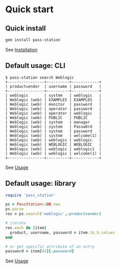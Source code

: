 # Quick start

## Quick install

```bash
gem install pass-station
```

See [Installation](/pages/install)

## Default usage: CLI

```plaintext
$ pass-station search Weblogic
+----------------+----------+------------+
| productvendor  | username | password   |
+----------------+----------+------------+
| weblogic       | system   | weblogic   |
| Weblogic (web) | EXAMPLES | EXAMPLES   |
| Weblogic (web) | monitor  | password   |
| Weblogic (web) | operator | password   |
| Weblogic (web) | operator | weblogic   |
| Weblogic (web) | PUBLIC   | PUBLIC     |
| Weblogic (web) | system   | manager    |
| Weblogic (web) | system   | Passw0rd   |
| Weblogic (web) | system   | password   |
| Weblogic (web) | system   | welcome(1) |
| Weblogic (web) | weblogic | weblogic   |
| Weblogic (web) | WEBLOGIC | WEBLOGIC   |
| Weblogic (web) | weblogic | weblogic1  |
| Weblogic (web) | weblogic | welcome(1) |
+----------------+----------+------------+
```

See [Usage](/pages/usage)

## Default usage: library

```ruby
require 'pass_station'

ps = PassStation::DB.new
ps.parse
res = ps.search('weblogic',:productvendor)

# iterate
res.each do |item|
  product, username, password = item.to_h.values
end

# or get specific attribute of an entry
password = item[42][:password]
```

See [Usage](/pages/usage)
